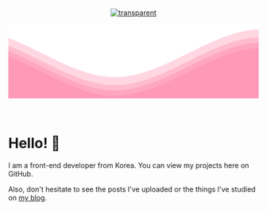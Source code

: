 <br>

<div align="center">
  
   [![transparent](https://capsule-render.vercel.app/api?type=transparent&fontColor=FF78A080&text=Yezi's%20Github&height=150&fontSize=55&desc=playground%20of%20projects%20and%20ideas&descAlignY=75&descAlign=70)](https://github.com/art11010/art11010)

</div>

[<img src="https://raw.githubusercontent.com/art11010/art11010/main/waves.svg" width="100%" height="150">](https://github.com/art11010/art11010)

<br>

# Hello! 🎐

I am a front-end developer from Korea. You can view my projects here on GitHub.

Also, don't hesitate to see the posts I've uploaded or the things I've studied on <a href="https://velog.io/@art11010" target="_blank" rel="noopener noreferrer">my blog</a>.

<br>

<!--
https://github.com/matfantinel/matfantinel/blob/master/README.md

<div align="center">

  ![header](https://capsule-render.vercel.app/api?type=Waving&text=YEZI's%20github&fontColor=FFFFFF&fontSize=40&fontAlignY=27&&color=FF78A0&animation=twinkling)

</div>

[![](https://hits.seeyoufarm.com/api/count/incr/badge.svg?url=https%3A%2F%2Fgithub.com%2Fart11010&count_bg=%23FF78A0&title_bg=%23555555&icon=googlefit.svg&icon_color=%23FFFFFF&title=hits&edge_flat=false)](https://github.com/art11010/art11010)

-->
